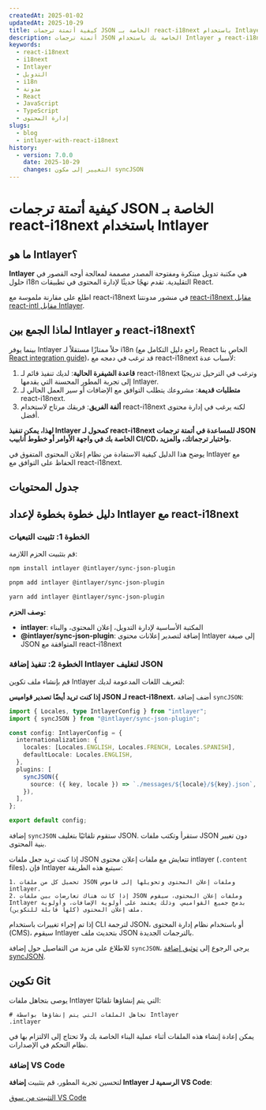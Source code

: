 ```yaml
---
createdAt: 2025-01-02
updatedAt: 2025-10-29
title: كيفية أتمتة ترجمات JSON الخاصة بـ react-i18next باستخدام Intlayer
description: أتمتة ترجمات JSON الخاصة بك باستخدام Intlayer و react-i18next لتعزيز التدويل في تطبيقات React.
keywords:
  - react-i18next
  - i18next
  - Intlayer
  - التدويل
  - i18n
  - مدونة
  - React
  - JavaScript
  - TypeScript
  - إدارة المحتوى
slugs:
  - blog
  - intlayer-with-react-i18next
history:
  - version: 7.0.0
    date: 2025-10-29
    changes: التغيير إلى مكون syncJSON
---
```


# كيفية أتمتة ترجمات JSON الخاصة بـ react-i18next باستخدام Intlayer

## ما هو Intlayer؟

**Intlayer** هي مكتبة تدويل مبتكرة ومفتوحة المصدر مصممة لمعالجة أوجه القصور في حلول i18n التقليدية. تقدم نهجًا حديثًا لإدارة المحتوى في تطبيقات React.

اطلع على مقارنة ملموسة مع react-i18next في منشور مدونتنا [react-i18next مقابل react-intl مقابل Intlayer](https://github.com/aymericzip/intlayer/blob/main/docs/blog/ar/react-i18next_vs_react-intl_vs_intlayer.md).

## لماذا الجمع بين Intlayer و react-i18next؟

بينما يوفر Intlayer حلاً ممتازًا مستقلاً لـ i18n (راجع دليل التكامل مع React الخاص بنا [React integration guide](https://github.com/aymericzip/intlayer/blob/main/docs/docs/ar/intlayer_with_vite+react.md))، قد ترغب في دمجه مع react-i18next لأسباب عدة:

1. **قاعدة الشيفرة الحالية**: لديك تنفيذ قائم لـ react-i18next وترغب في الترحيل تدريجيًا إلى تجربة المطور المحسنة التي يقدمها Intlayer.
2. **متطلبات قديمة**: مشروعك يتطلب التوافق مع الإضافات أو سير العمل الحالي لـ react-i18next.
3. **ألفة الفريق**: فريقك مرتاح لاستخدام react-i18next لكنه يرغب في إدارة محتوى أفضل.

**لهذا، يمكن تنفيذ Intlayer كمحول لـ react-i18next للمساعدة في أتمتة ترجمات JSON الخاصة بك في واجهة الأوامر أو خطوط أنابيب CI/CD، واختبار ترجماتك، والمزيد.**

يوضح هذا الدليل كيفية الاستفادة من نظام إعلان المحتوى المتفوق في Intlayer مع الحفاظ على التوافق مع react-i18next.

## جدول المحتويات

<TOC/>

## دليل خطوة بخطوة لإعداد Intlayer مع react-i18next

### الخطوة 1: تثبيت التبعيات

قم بتثبيت الحزم اللازمة:

```bash packageManager="npm"
npm install intlayer @intlayer/sync-json-plugin
```

```bash packageManager="pnpm"
pnpm add intlayer @intlayer/sync-json-plugin
```

```bash packageManager="yarn"
yarn add intlayer @intlayer/sync-json-plugin
```

**وصف الحزم:**

- **intlayer**: المكتبة الأساسية لإدارة التدويل، إعلان المحتوى، والبناء
- **@intlayer/sync-json-plugin**: إضافة لتصدير إعلانات محتوى Intlayer إلى صيغة JSON المتوافقة مع react-i18next

### الخطوة 2: تنفيذ إضافة Intlayer لتغليف JSON

قم بإنشاء ملف تكوين Intlayer لتعريف اللغات المدعومة لديك:

**إذا كنت تريد أيضًا تصدير قواميس JSON لـ react-i18next**، أضف إضافة `syncJSON`:

```typescript fileName="intlayer.config.ts"
import { Locales, type IntlayerConfig } from "intlayer";
import { syncJSON } from "@intlayer/sync-json-plugin";

const config: IntlayerConfig = {
  internationalization: {
    locales: [Locales.ENGLISH, Locales.FRENCH, Locales.SPANISH],
    defaultLocale: Locales.ENGLISH,
  },
  plugins: [
    syncJSON({
      source: ({ key, locale }) => `./messages/${locale}/${key}.json`,
    }),
  ],
};

export default config;
```

إضافة `syncJSON` ستقوم تلقائيًا بتغليف JSON. ستقرأ وتكتب ملفات JSON دون تغيير بنية المحتوى.

إذا كنت تريد جعل ملفات JSON تتعايش مع ملفات إعلان محتوى intlayer (`.content` files)، فإن Intlayer سيتبع هذه الطريقة:

    1. تحميل كل من ملفات JSON وملفات إعلان المحتوى وتحويلها إلى قاموس intlayer.
    2. إذا كانت هناك تعارضات بين ملفات JSON وملفات إعلان المحتوى، سيقوم Intlayer بدمج جميع القواميس. وذلك يعتمد على أولوية الإضافات، وأولوية ملف إعلان المحتوى (كلها قابلة للتكوين).

إذا تم إجراء تغييرات باستخدام CLI لترجمة JSON، أو باستخدام نظام إدارة المحتوى (CMS)، سيقوم Intlayer بتحديث ملف JSON بالترجمات الجديدة.

للاطلاع على مزيد من التفاصيل حول إضافة `syncJSON`، يرجى الرجوع إلى [توثيق إضافة syncJSON](https://github.com/aymericzip/intlayer/blob/main/docs/docs/ar/plugins/sync-json.md).

## تكوين Git

يوصى بتجاهل ملفات Intlayer التي يتم إنشاؤها تلقائيًا:

```plaintext fileName=".gitignore"
# تجاهل الملفات التي يتم إنشاؤها بواسطة Intlayer
.intlayer
```

يمكن إعادة إنشاء هذه الملفات أثناء عملية البناء الخاصة بك ولا تحتاج إلى الالتزام بها في نظام التحكم في الإصدارات.

### إضافة VS Code

لتحسين تجربة المطور، قم بتثبيت **إضافة Intlayer الرسمية لـ VS Code**:

[التثبيت من سوق VS Code](https://marketplace.visualstudio.com/items?itemName=intlayer.intlayer-vs-code-extension)
